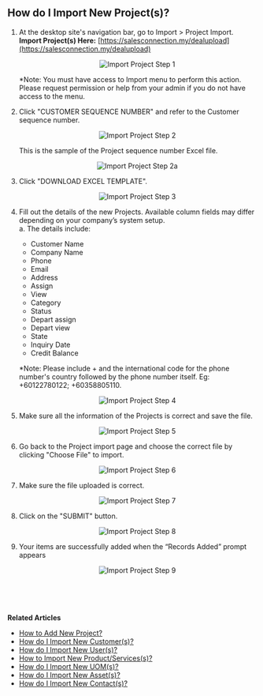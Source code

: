 ## How do I Import New Project(s)?
    
  1. At the desktop site's navigation bar, go to Import > Project Import.<br>
     **Import Project(s) Here:** [https://salesconnection.my/dealupload](https://salesconnection.my/dealupload)<br>

     <p align="center">
       <img src="img/Import_Project_Step_1.png" alt="Import Project Step 1">
     </p>

     *Note: You must have access to Import menu to perform this action. Please request permission or help from your admin if you do not have access to the menu.<br>

  2. Click "CUSTOMER SEQUENCE NUMBER" and refer to the Customer sequence number.<br>

     <p align="center">
       <img src="img/Import_Project_Step_2.png" alt="Import Project Step 2">
     </p>

     This is the sample of the Project sequence number Excel file.<br>

     <p align="center">
       <img src="img/Import_Project_Step_2a.png" alt="Import Project Step 2a">
     </p>

  3. Click "DOWNLOAD EXCEL TEMPLATE".

     <p align="center">
       <img src="img/Import_Project_Step_3.png" alt="Import Project Step 3">
     </p>
  
  4. Fill out the details of the new Projects. Available column fields may differ depending on your company’s system setup.<br>
     a. The details include:<br>
        - Customer Name<br>
        - Company Name<br>
        - Phone<br>
        - Email<br>
        - Address<br>
        - Assign<br>
        - View<br>
        - Category<br>
        - Status<br>
        - Depart assign<br>
        - Depart view<br>
        - State<br>
        - Inquiry Date<br>
        - Credit Balance<br>
    
     *Note: Please include + and the international code for the phone number's country followed by the phone number itself. Eg: +60122780122; +60358805110.<br>

     <p align="center">
       <img src="img/Import_Project_Step_4.png" alt="Import Project Step 4">
     </p>
     
  5. Make sure all the information of the Projects is correct and save the file.<br>

     <p align="center">
       <img src="img/Import_Project_Step_5.png" alt="Import Project Step 5">
     </p>

  6. Go back to the Project import page and choose the correct file by clicking "Choose File" to import.<br>

     <p align="center">
       <img src="img/Import_Project_Step_6.png" alt="Import Project Step 6">
     </p>

  7. Make sure the file uploaded is correct.<br>

     <p align="center">
       <img src="img/Import_Project_Step_7.png" alt="Import Project Step 7">
     </p>

  8. Click on the "SUBMIT" button.<br>

     <p align="center">
       <img src="img/Import_Project_Step_8.png" alt="Import Project Step 8">
     </p>

  9. Your items are successfully added when the “Records Added” prompt appears<br>

     <p align="center">
       <img src="img/Import_Project_Step_9.png" alt="Import Project Step 9">
     </p>
  <br><br><br>

**Related Articles**<br>
- [How to Add New Project?](Add_New_Project.md)
- [How do I Import New Customer(s)?](Import_Customer.md)
- [How do I Import New User(s)?](Import_User.md)
- [How to Import New Product/Services(s)?](Import_Product_Services.md)
- [How do I Import New UOM(s)?](Import_UOM.md)
- [How do I Import New Asset(s)?](Import_Asset.md)
- [How do I Import New Contact(s)?](Import_Contact.md)
